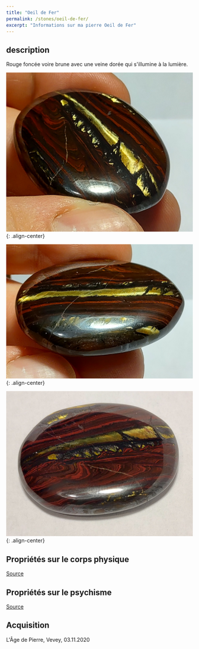 ```yaml
---
title: "Oeil de Fer"
permalink: /stones/oeil-de-fer/
excerpt: "Informations sur ma pierre Oeil de Fer"
---
```


## description
Rouge foncée voire brune avec une veine dorée qui s'illumine à la lumière.

![Oeil de Fer](/images/stones/OeilDeFer_AgeDePierre_20201103_1.jpg "Oeil de Fer"){: .align-center}

![Oeil de Fer](/images/stones/OeilDeFer_AgeDePierre_20201103_2.jpg "Oeil de Fer"){: .align-center}

![Oeil de Fer](/images/stones/OeilDeFer_AgeDePierre_20201103_3.jpg "Oeil de Fer"){: .align-center}


## Propriétés sur le corps physique


[Source](https://)


## Propriétés sur le psychisme


[Source](https://)

## Acquisition
L'Âge de Pierre, Vevey, 03.11.2020

